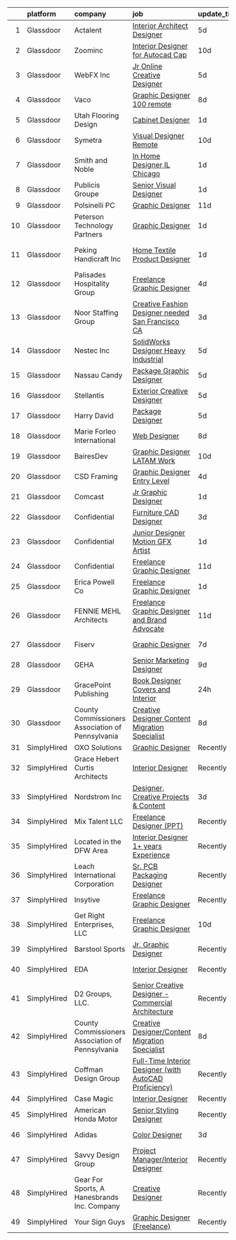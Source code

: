 

|    | platform    | company                                          | job                                                                                                                                                                                                                                                                                                                                                                                                                                                                                                                                                                                                                                                                                                                                                                                                                                                                                                                                                                                                                                                                                                                                                                                                                                                                                                                                                                                                                                                                                                                                                      | update_time   | location                |
|---:|:------------|:-------------------------------------------------|:---------------------------------------------------------------------------------------------------------------------------------------------------------------------------------------------------------------------------------------------------------------------------------------------------------------------------------------------------------------------------------------------------------------------------------------------------------------------------------------------------------------------------------------------------------------------------------------------------------------------------------------------------------------------------------------------------------------------------------------------------------------------------------------------------------------------------------------------------------------------------------------------------------------------------------------------------------------------------------------------------------------------------------------------------------------------------------------------------------------------------------------------------------------------------------------------------------------------------------------------------------------------------------------------------------------------------------------------------------------------------------------------------------------------------------------------------------------------------------------------------------------------------------------------------------|:--------------|:------------------------|
|  1 | Glassdoor   | Actalent                                         | [Interior Architect Designer](https://www.glassdoor.com/partner/jobListing.htm?pos=129&ao=1110586&s=58&guid=0000018156ab3e63b2c6b9c3ad0eeeb1&src=GD_JOB_AD&t=SR&vt=w&ea=1&cs=1_0b2dce64&cb=1655016472563&jobListingId=1007922302655&cpc=6EF74AC2F94C1840&jrtk=3-0-1g5bamfk5r09q801-1g5bamfklr0l7800-9fd0f576879443e1--6NYlbfkN0ChYVx_I3yfZ_JDY3EFoivtqvi_stwnZ_kRt8Dowt_l_Q2_lq6OPK_66ev_XDoMU8-W1kqlk4CU_yZ85khe9087lINBFgWcZ24IPMLPqdh-zH4EoGosfFuo99_2mnJ9CumvgkC_d5FCmJ3KcFWJKNHcSiuSA2DuOqKQQgyIqAwgjv0dr2o0LELzEWnbzUlOSBeZsbTPKNLA-OzUwCiG39Qup1-eN_6M5h5bPHVJbyVmsId_hQ7VFMNeszNSWbuQIA2CRp7_6XRN2oPqFRxB6TUxlP_ZlqUPQjmucWL__MUMwpgt0I0mF7kjY-3ys7P9koQudcnPy0HX9WgE3rFTHCLr3cHZ5NF-qn1ygcxzrjDav6jLJUDAZZrZ5DS9h18nBD-XxKNodmzXj0kZUBilWgSvleiHkAP9sWTqrIQHzQ-YNtRDPjq0xVZ6lNwxX5NzU8wV8Ypu6flWHFumufttj3fCzC24lBKTqqyhtzrcE6Xb9cXPrP5-daltHUdUtpH075-THi7d9TsEupfdeJ3KKgi6O8vxZc9wsJvPKXPp41kbyNs0DaUGoGqUU5FuLQggI_PkH31ikiAKF_kBCqGcwpEkmd5UO5iCbJcNLFFTgc30LB1f5SE-Ex53yaz7xRCZbYDWRp7LFlv663WKYpd0u480x8Mvu5Jebtec_kcVSe8HIcbpqIHOwu-LG4-gd4Her6GyLmoxCqJnXQfc65Z8r1ohpkZT-2DC2448SAZRb37Fp9v0XYqmyoz8915lCgZDOvQFsgag0SNAOQlYkGrolcdmDHiOOxwVpD-h9oluzvbAtwNdPa-XeQEyAWPe5tOiiWl0B694j_ELR2_t6vgsFd6YpbSAlqb3PIzHV7xv0LWmKHaFUzeHeAkEBkCM7JxSqewBY833_mthhr7ItD67jAstw9lfEl3o8ixq6OrWt9Kik4TT4PDxLFLt)                                                                                                                                                                                                                                   | 5d            | Chicago, IL             |
|  2 | Glassdoor   | Zoominc                                          | [Interior Designer for Autocad Cap](https://www.glassdoor.com/partner/jobListing.htm?pos=106&ao=1110586&s=58&guid=0000018156ab3e63b2c6b9c3ad0eeeb1&src=GD_JOB_AD&t=SR&vt=w&ea=1&cs=1_1d33fafb&cb=1655016472560&jobListingId=1007909594581&cpc=2187E14FC6F1B769&jrtk=3-0-1g5bamfk5r09q801-1g5bamfklr0l7800-dd2fd3dfe0ce79e6--6NYlbfkN0CoXs7oYNJ7ry5Ay64CRKdNQTR12zoGKIBwNa6q4KE5yBVXKu4kAQEYYz1CDh3bGjga-IJqLtKJ9eyXc_WrkTunF26Vi1n1v3zTL0pwM27hZvzKprnA8kCffWDhDOfxgWY1SxzGWCBWoHURK7V1ywPsOUldwJoVOFEBFL0WurYiP3PTT91mzuOfqcDGvlEa9G0lflvbmsRVcYEHJUfsi6i_tPQS4d74gelMOsHfJYidGL8F3CFyoP9uZsYG0snfKcSJd6WnBnqVucdQtFvnr1lZE7FMj4FiauETz9jSL63_ONp_phcV8jCgQnFuBHGi6gHBkjPnjQi_9X04tCtHZOAtNzljLhLBYmj5BvlLRNY0PVwUUvjGi9rtdHiD4XCOJmOlFP4YrbJ197Z1GkxO5YVSvIuOD24UkrXCPsVuLhNrPaParUNTZ3xLIWga_gNBXSFn4sMkPMxyXUX6mAGxGvrZ-WiLTpPGPq3gQMTmYBBA45TYojfO37wLqh7An7I7Er2REWrT60gcOA%3D%3D)                                                                                                                                                                                                                                                                                                                                                                                                                                                                                                                                                                                                                                                                 | 10d           | Remote                  |
|  3 | Glassdoor   | WebFX  Inc                                       | [Jr  Online Creative Designer](https://www.glassdoor.com/partner/jobListing.htm?pos=102&ao=1110586&s=58&guid=0000018156ab3e63b2c6b9c3ad0eeeb1&src=GD_JOB_AD&t=SR&vt=w&cs=1_cf2788bb&cb=1655016472559&jobListingId=1007920957224&cpc=D910AC0D9B8C6152&jrtk=3-0-1g5bamfk5r09q801-1g5bamfklr0l7800-a5e3d758c20915e7--6NYlbfkN0AA3uNcJ0aeXBAdVd1dUlJvZjHaUXbbC2QUFGJChoFW7xEU327m6es56oflZv-QfBiXaJjOm2dM-p2ULuXGhhiddON2dPCKM8MZpqUxQMhQF42Ox2TJ-0G6ZeH3VMrntCm-DglIegi0fE0cVrwpgnw8SZdQzorpRYu00TAxEqzDvmhaNkrpWfvCy1IEX20iC-zxOaAvKZRx7Q-8ZAVh3syaRVjJM8nMgJsjxyAeP18yOz1-uIvP4s5DVcmXVfZuOvh-mMTSUIqPqaocgMcpwwAMTnvjKgrT_PCJ1OvByPC5AnI805h27IuhK5SLlAslwQDEREUjcS3-7r8zUUp3f80qopULB46UIYh0nX4Unn59O3xEt5TmtK9coDP5tgZXXXsbjNu2ap08KzDmk7yE25v8JQD4rqK4hgOD2YB6sQ_2ilLnC4iViHHrfmIjPExFJej3cxbqQtfzh3_mcHS6MivuMIHC0hqO2qYKmeozPO04k4I8mA8yLaXE5_J76sUP7dED_OvJGXbvKveHFoqiOrmqbSqlFaS6XQTyVAuDDv-QNeepRTi6atSRBkH6dKah9lY8tP5plamaFw%3D%3D)                                                                                                                                                                                                                                                                                                                                                                                                                                                                                                                                                                                                           | 5d            | Harrisburg, PA          |
|  4 | Glassdoor   | Vaco                                             | [Graphic Designer   100  remote](https://www.glassdoor.com/partner/jobListing.htm?pos=125&ao=1110586&s=58&guid=0000018156ab3e63b2c6b9c3ad0eeeb1&src=GD_JOB_AD&t=SR&vt=w&ea=1&cs=1_a97943f1&cb=1655016472563&jobListingId=1007916376483&cpc=8795CF9063CD573D&jrtk=3-0-1g5bamfk5r09q801-1g5bamfklr0l7800-08f28e733b05aaab--6NYlbfkN0D_sybMACCpf9B-677oK5j6rPldVB6BlrVvFjO_o-GJZbzuF-qh4PxErFUqfUsv_6vhl0jY5Q-yQPH-iHKHcp_XDbJBS22ZwItoKejFa_j4izDEiupumHMXEFJCGUZZEOt2d_BvevA5K6Uc0H9mlJj2RyN6QL_iHcfzLqKw589fVrR8pTihbEaeP70vSMdkvnXltC_TFEx2Bnoua28RMoiiUcY4HRik55RZBkyZp4JNgSvyruWKNQmwMyzBGKtShmOoOD2ILNL1pM_PnNwzxEV-Ijqef2oaLkEpLR3Nq_GKg6oN30GZUj_tnw1aYdMNioj33okfy31t1DcjTzWwHHSX3BlHJVNjpRjuLcRT1cEBrDaL7w9C3QW_fqZSgHoUGS4c9fE5hmaaQDRiaVi3qBvNVE_3YWVMyQrkNvkGLkfmXmK12rgMz9ZGdeWftVYwpSG78lI-upivHj-Bk2O5wl7OUj5GBEcPD6URgnWIsmzRu5st3mpVVjCqmDFbIbQgwnAXT9t0dOa1nApfBrsEPDoDrrUwD-zbZap67tFgsfwNhA%3D%3D)                                                                                                                                                                                                                                                                                                                                                                                                                                                                                                                                                                                                                                    | 8d            | Atlanta, GA             |
|  5 | Glassdoor   | Utah Flooring   Design                           | [Cabinet Designer](https://www.glassdoor.com/partner/jobListing.htm?pos=111&ao=1110586&s=58&guid=0000018156ab3e63b2c6b9c3ad0eeeb1&src=GD_JOB_AD&t=SR&vt=w&ea=1&cs=1_1327102a&cb=1655016472561&jobListingId=1007932213767&cpc=608BEFD8E68346F1&jrtk=3-0-1g5bamfk5r09q801-1g5bamfklr0l7800-6a4ffba28466cf44--6NYlbfkN0B_lYXbcWVyRfqt-Hbra7A1LCYrGJB3Lu8U1kvcsnzP3fG3R5g2d2sNRf6vIElHxPsKyiBFSjvWo1iZNy3dh2VnINErMb1tILs8cPzElaYXMMmUnTtmLr5BvNd7JGG6yF-3jf_KUbY7Q2swzeAACOg8UKBrY0e4P0V-7NlzSqufw9OOgvQcwQia29_-gu1iKPs1fKoA4y6XhjbsdVWXJohPBqtfOCpTmcDieKjHIKpwJCBPaxoWW7QNi1LT14L6Ofwe9qofWeTcIzyCP9T23TwEVVFw0vORoSMDm9nz_9TwH9KmrbRxw98d-Ibmkqd1qQ8CD5FzUy9a8ZL0zaYQDWPzt0VidwxMRds0t7iEFCKgaj7nwuw3BBvlIjLlz-1WZ59Fpb3bQ_Cebe46UyhdgpmNGsceZJPioqbGXhxr2VetZZsZ2KQWwy9R05jNJDr0dN9msZg5EpQejr-habdYfNZSrSX0kHaoAEpbDhOgmMP5ZQ1wJLG99Q45d3UD-LiedVvxaE6zhE8IZg%3D%3D)                                                                                                                                                                                                                                                                                                                                                                                                                                                                                                                                                                                                                                                                                  | 1d            | Midvale, UT             |
|  6 | Glassdoor   | Symetra                                          | [Visual Designer   Remote](https://www.glassdoor.com/partner/jobListing.htm?pos=121&ao=1110586&s=58&guid=0000018156ab3e63b2c6b9c3ad0eeeb1&src=GD_JOB_AD&t=SR&vt=w&cs=1_cf1d62aa&cb=1655016472562&jobListingId=1007910117840&cpc=8795CF9063CD573D&jrtk=3-0-1g5bamfk5r09q801-1g5bamfklr0l7800-81365151b091542e--6NYlbfkN0DxLmO7NH_YTtLbOIMvJFqJGEF88__vqD2fZF7JxivJ0azNiCTgnfJhqK52DTe9kl3HxAUXSrL2mTd0Ptx5yHlrOP7pNyy_I0DH1ewqAlG-HwrZHUudZdbZdhMuQaE91j7v3Tw7VN79EeVQTmxCsMd4tn55Y-PDa_cgZasr_TwpzNyCTGWBNdsoeHR599oYzN-p2QtJ6q3i_kKPgeYPpRma-kI_lvDjp3ahhoYdiBgqbZRb9dohv3ZTuenyoU87SDwYDIP5IF7WUXHDzdikekw25g77QQeT2ylG40l7PXFq3V2vmrkVKHsQzpvEDzZzY1uf0kkLaKWtpkSK248tlQDAVA6UfBAGKrRoLZzPRoi2SwoYT5czmY0xXArl7RkHvt8pn_niEyFc35CLUi3Em-qxseBYSAe2VmiYdRzlrt6LHht1ZV1Zxw5UOwNxn1V1Y6wgiDzvHill9SCfXoIzsKp_w0oSXPYJ4K-jcOqqQ1LyU2vtO2P2hx7eUcxC397ALvkjERGnEruZ5OHfHai1QCpBdlRxkXpScW5bPxOLe5O4eY5fuX_HqBkKrgbYOQV4iO48RWHVAkH67Q%3D%3D)                                                                                                                                                                                                                                                                                                                                                                                                                                                                                                                                                                                                               | 10d           | Bellevue, WA            |
|  7 | Glassdoor   | Smith and Noble                                  | [In Home Designer   IL  Chicago](https://www.glassdoor.com/partner/jobListing.htm?pos=110&ao=1110586&s=58&guid=0000018156ab3e63b2c6b9c3ad0eeeb1&src=GD_JOB_AD&t=SR&vt=w&cs=1_eed15022&cb=1655016472560&jobListingId=1007932782145&cpc=6E56E77887FF9985&jrtk=3-0-1g5bamfk5r09q801-1g5bamfklr0l7800-d3ee63123b31525b--6NYlbfkN0DiteVzwxKt5XpbO_HNFaH6bkoVIZagt5NsnjO-JWf9hk1ZW0LtFLMjJiuDdyyw4s9mLnul8vusLfOE6mQJrPoIORgGevHEnkPUIH9jJrH2s27m_EGbvCoeRdCxfxJkLHUyASjuTxvlGHwtbl3iRz95T_-yYbMPe9ouh_jZ6_QdQ5JVvIeqbX6lPH-9H1CXHAnEjqOzK3DdF-7vat9YZofH4oLTnBVIhkvnnQUdR4X0lINlt3KiZfgcawWu_YmCWJ76-0xeYba38Rfc87YEhAf5UuOJSKKsvhilnl6-z3j7unVuIgRUjHU7xif1200fJ_wIg4JtFXyWw-zlRcGTVQBnJUVTIxdKKrvSEfKil2YmX-ETkHqIgpqgIgNrK7UDCrgrSBEqJ1OjSEfhUiJTMNCk27ypa7XcqWQ2kuInCZEcALo4G0xM7W_wrJ9Ta81x-fG-w2XUL61zX1TOvLDAA6GMgdn02uYuRnCxBNRYDTbqT1zMOwYb8U_L1eChYqAtvNh3vcVWsn_-imXXVGIFwGRw9jFstTgkvIVFAVCk-V55KtZqOUPI5LedOJMf7yvFypkXfqYvSpXUrThEybcgFdgsOWWl67FkiG1s-MhLFlirr2i_pmJoVS753HAoLSZHPcuTu-v5XZrz0JR61zpBXfksoIMmGYvV1LUHJpHjIl8DGROmXxDuSRgjzme9PcYR9Z0Tdb7DB8dmNX0_6dRuWUhBZknFx1xvhYi8cwzVewddnqHqTlabYiGNwN1loNwb3Wb7s6BOoQ_qF4ITsMCJ13W_VLEHsg_3U_cIWqL09Znoqg4qbBVYgpkFmNyK9qOdcs42BlPnHxkbIFH7OXkHNYVcuu4-aJc1np0j3YrK_WICdTHsiA85uXDvyzS86oC_mRv50Jdpjc6IMRCNy5bMyHhvxICSUEpFyA-kk04an2Q5ASkTItJQ7fDD)                                                                                                                                                                                                                                     | 1d            | Chicago, IL             |
|  8 | Glassdoor   | Publicis Groupe                                  | [Senior Visual Designer](https://www.glassdoor.com/partner/jobListing.htm?pos=109&ao=1110586&s=58&guid=0000018156ab3e63b2c6b9c3ad0eeeb1&src=GD_JOB_AD&t=SR&vt=w&cs=1_739d0b86&cb=1655016472560&jobListingId=1007931990992&cpc=E7268B2FBC00329E&jrtk=3-0-1g5bamfk5r09q801-1g5bamfklr0l7800-b7f6f2ac1819b2b7--6NYlbfkN0D_XFSRfOpY7hhzl86VUrgfgdzYRVdqdkK81Ka1OFk9uvbkATakQEdFwrYHTgh9OVz712v7yAXo1E9Gv54gsWb3OC2SjKFyJktbqsax1wiNa9wKmBLSOLSwmQMrUhjMEC1gdgVFyzWFEatNULupHbnZQBvWpXP2dDvYaIJD9FJserxFIF6RsXJNNaslHTsIYloBI4Imf15_0PHX6k8slEmlz_4KZ2t3Go1i1N439yIODoXnsZRkTIezIJXRmB7O_WWjwLShhWnW4uBuRrBpjZGsqbigor7V5fnvKuLJFtHpive4yRO8Cp0cmPchYD_TT_R8WZmOU-vHUeRoE3sBmHz8IgUtnwUiwofLojz47U_FqL9cbink-QFRt6QYXDvZ2rhVCbLA9yx1UO3uACzieAgYB2rSncogaVTnUJHo3zBqkrhQEdjdt7zZK0Gr7-t6WKkVhU4Zcs_pkzC8twuvLGcNd2R3ntVUkv1cQnLU_agHPNdRketjxYFPouKRxkMqYDJizquHgKxZ5Y4TZNsucwPEaqJKGmKxrXBS8BYcOmLVeNMU1xuGCEJKF-i0dsO3p6FEw_C_cJugc1b8201olTsJ)                                                                                                                                                                                                                                                                                                                                                                                                                                                                                                                                                                                                             | 1d            | Atlanta, GA             |
|  9 | Glassdoor   | Polsinelli PC                                    | [Graphic Designer](https://www.glassdoor.com/partner/jobListing.htm?pos=114&ao=1110586&s=58&guid=0000018156ab3e63b2c6b9c3ad0eeeb1&src=GD_JOB_AD&t=SR&vt=w&ea=1&cs=1_63acde41&cb=1655016472562&jobListingId=1007906321953&cpc=4B86475FAF393599&jrtk=3-0-1g5bamfk5r09q801-1g5bamfklr0l7800-d2ce0de0daad8f4e--6NYlbfkN0DabzwOHJTuDmxoknmx9nk_l51Oq8I8VI_I8dHOoLJR4X7_DNkkHhgpPBW3Ar_GKOjnhP_rVj-J3Syr9RBVK5xRualCsUJfvfYkyLZHtvANTIgjPekSteFOrehFg4RaWtGigJQMRQSpfz65ETjYbe3HVgFMHCeund1NL0pGoLMsVhI3Nz4xmFBHnx-dTc-Zn_uYI4Ce6lFF1Li9XUgyFDD4xaSojw96pQuwLKr4EHAXwKVxoYeGvwDkzJyD_U-eJsCfT-c8S9hiOLXP2G4JCMdfh0VwfwDiQ04gPDZEGp56fpLd0sp54hJBtXPv7KR7otVOhoR7Jtd3MCr9C1oHuVbKvpz2s1nTstlAqWaKSlDcNXcheK30BnFOyf0LZod6zHwGHbvp02_aAi7E9-bt_3idFiUsB7BzR8FYGvY0fhtwYQYXiFWZxTIZOSD7YCU3tR9xQagsgpuRdLN6rom2KOblwacltUYsbtfPijMvUo_6tGK5sVm7s__rnyXzQJ_Qgl0%3D)                                                                                                                                                                                                                                                                                                                                                                                                                                                                                                                                                                                                                                                                                                | 11d           | Atlanta, GA             |
| 10 | Glassdoor   | Peterson Technology Partners                     | [Graphic Designer](https://www.glassdoor.com/partner/jobListing.htm?pos=128&ao=1110586&s=58&guid=0000018156ab3e63b2c6b9c3ad0eeeb1&src=GD_JOB_AD&t=SR&vt=w&ea=1&cs=1_d7250675&cb=1655016472563&jobListingId=1007932176890&cpc=BCC169F53084E245&jrtk=3-0-1g5bamfk5r09q801-1g5bamfklr0l7800-3b35aa67c63d971d--6NYlbfkN0AgtsfPTMZ7iDcp1X4T-0K4CYWuscf9rvuaH0n-fMkMyKnr7WxHRcz12wTe7OJE2CMBaxT1YaUsOkFhYzktMkoDyBwsZvuzauCstjE2HLkfD0ijFMVHRSleN8Mfv4Rrll-zAOuSjLZBiHDkjGJou4pvu0EYciS4yywCKEiCEfx_dRjUaUN5c6tg_xpzB6A22-6U08CQxbseF77Zg3R2jmnjIX1W-ct5YGtZfEj9zGeh_XrSruLhVGGsShsXpVhdSbJ192T8d692ziLstt-mmpMHPckW2wH3Nm5KmnzCDq7ymDF_LFJGVV7Mk--9F-ocDR-LvbPWMWI4ws-LDSoDjLUALzAoTdGtHjCRojmqyG9d0-SN1LMlcbGugvCdnBEEYOypBFN_jz3IP6tNodiN-wJND_3nBR3acKJrqFpJL26xHOeKQTjUUgPXTg2mBUgC0o8ECMjhOhaMPKOanf8FzO_7Tle-BFkyYFG-XrPF-BvtGvrv-bLGzd5RV11WdkAuY9fIH2OVEWOOvrBR-z2aS2fA)                                                                                                                                                                                                                                                                                                                                                                                                                                                                                                                                                                                                                                                                              | 1d            | Remote                  |
| 11 | Glassdoor   | Peking Handicraft  Inc                           | [Home Textile Product Designer](https://www.glassdoor.com/partner/jobListing.htm?pos=119&ao=1110586&s=58&guid=0000018156ab3e63b2c6b9c3ad0eeeb1&src=GD_JOB_AD&t=SR&vt=w&ea=1&cs=1_80b517df&cb=1655016472562&jobListingId=1007932231753&cpc=E773D000C9BC26FA&jrtk=3-0-1g5bamfk5r09q801-1g5bamfklr0l7800-164542a6191b2b6c--6NYlbfkN0AU9TUFfx1cWrWT37grlbBMIkzeHpL5ly2dIVydrySBsn_UGo1o3dcAgErqN_M8JBnrpHKrmXZWFHLM8u0EA4lS_ID5lbVb3mXEcYpTpsTFSuMsK2oAUqdh9CK_LbZo_Z5lUcmfBu4T3uRvTrLa9ryRCGYVsuwIXjxqFus6HJ8f3rsItU_rsKPb0dvpXNGZJ93NqEyP7c1t13Mg48gP5eTGG7dHQzON_aNeFrkfjKA-YONF20wtUBpKNjnOlbL5NKesHUIgHCX4b7Ij2Y2eJpGUGR8jIVfFdQgQeJuaM1E0oIZX31td-WFWDgR8hcckSYxakEjjw-nVXYAhoAHA9EW4wMyi4tr7Hqqe14eArEkINE99gHm5xW4YPpV9MlhW5RhrC8LfXJHeoFlmogeqmE2rIEreF_wQTEMohjVZparbg7AVxWFbEgTaYDVQxiJG-YRpfXDsLcGOu1oYwwsWmXD8eks_EjpnKdS-ggkZb31YC-NbHfXKG8fK-AutquliguU%3D)                                                                                                                                                                                                                                                                                                                                                                                                                                                                                                                                                                                                                                                                                   | 1d            | South San Francisco, CA |
| 12 | Glassdoor   | Palisades Hospitality Group                      | [Freelance Graphic Designer](https://www.glassdoor.com/partner/jobListing.htm?pos=108&ao=1110586&s=58&guid=0000018156ab3e63b2c6b9c3ad0eeeb1&src=GD_JOB_AD&t=SR&vt=w&ea=1&cs=1_4266e60c&cb=1655016472560&jobListingId=1007924335698&cpc=8795CF9063CD573D&jrtk=3-0-1g5bamfk5r09q801-1g5bamfklr0l7800-b405e2b8cd644ee1--6NYlbfkN0D-dciPH9-XlgGA_QM7HOrLqMY4F-XGjrsbE9eoo8PYvzP2YlhXXoN_7sRlTygH8jXsHW9AhhAerFGXSZzjzXUL-2FMcYLGfFffhRGLPR6A8Cxyaq-mxTzdhVDhKA4ZrfrYplTarPFPEoWbiFJaS0BgSMr4lpI52QJ-872kShdPl5U3VQOKBkvAVJDfmwkKnyNM1H8fw8n6DRO2yAtM8idUnJHD3R6qRFoI-59Us5Qeu4bMKxOiajQBYe3xzTcokWm2sBS7TQiOqRlw4q4NyRE0WMtiRSwI-b4vdS5mO3ZRO_WA6cT30raUhON581FHFUV0kHwzypA5Xa-HDOUXcXIPjQRCSTiE36WJ1z1C0xlq6hB0ju1SYYd0Y28ITk1xZy4nkotwxlHrgfhplIaRz1VTKk1Pc0mCsZ45TCmjWmKQ5TXl7mrHnITTFWUCl7GnqFgHC0Y5kszibDHG2SJyFG7jgZ1d1fSLep1AxPRDxy_igXuv7KTgUG20SPssHtRzNao%3D)                                                                                                                                                                                                                                                                                                                                                                                                                                                                                                                                                                                                                                                                                      | 4d            | Remote                  |
| 13 | Glassdoor   | Noor Staffing Group                              | [Creative Fashion Designer needed       San Francisco  CA](https://www.glassdoor.com/partner/jobListing.htm?pos=122&ao=1110586&s=58&guid=0000018156ab3e63b2c6b9c3ad0eeeb1&src=GD_JOB_AD&t=SR&vt=w&ea=1&cs=1_35b6aef3&cb=1655016472563&jobListingId=1007926395307&cpc=FA84DF7EA1EC2398&jrtk=3-0-1g5bamfk5r09q801-1g5bamfklr0l7800-10411840343b0124--6NYlbfkN0CM_eTyMiR75OVm4uzDVhyUn96FPp4qQSKSFh4dZmzy0I4jh68eneUdOFYJ_Y7beT2IT-ZBkMejEJIjRVHGQ6DDRWx4pRzKAEQxLnBpC6b8e-B_M2NfQDEkj9A-R3Uw5HVUuPdXr-aQMf3plfCQIYDLqT7DeEp_Am313U8mA9OxAMOrac2nC_on8oMjIam76zE4pje4Kt8t9lLvFDgchaS0vfSEB4dWxPbVY1WUExQoxkHVxnBhXiwsK5VGRsLb71VxMW0oB6_3HXhXBxakWTRQos21Sm6x4CwlibGHyEgr7dOqjN5UhusL5fVv5BzHeRkie_t4D5prcxrnUifVz_nCqw2chkZrCpzOrosY4u2pwItUgqDcnkqBvQ728T_z4r-9iE_UcjonQ4cGS76QEFc23LDJZD9QQfIEDNjRNUe0akq15lphSFG-nOA8J2rchZCOuq-RTdMHhhGYILCchd3suM18L2qhS3P_LCshe1EpPkubaK5UqiX-nAzVCYBoKK5ZfK_OVW8weXOWxrYcZaQq3LvwzKTgX68%3D)                                                                                                                                                                                                                                                                                                                                                                                                                                                                                                                                                                                                                        | 3d            | San Francisco, CA       |
| 14 | Glassdoor   | Nestec Inc                                       | [SolidWorks Designer   Heavy Industrial](https://www.glassdoor.com/partner/jobListing.htm?pos=101&ao=1110586&s=58&guid=0000018156ab3e63b2c6b9c3ad0eeeb1&src=GD_JOB_AD&t=SR&vt=w&ea=1&cs=1_58343f1c&cb=1655016472560&jobListingId=1007921970542&cpc=4192B1743C533FA8&jrtk=3-0-1g5bamfk5r09q801-1g5bamfklr0l7800-804b0c5fbf2a0c3e--6NYlbfkN0CdcVd3SDA1nO7RkKTAACmPV4xEt72Vls8LI2dqcgyOeEeVurxOhNiKvFIPECYbE8OJLSGAZfjuFo8_fRqN114f9ht3jHHBHCgz80bXyqiuPd_6O0GawmrejvTjDonGTbN_7XSVoSw0yoe1Ygcr5gNwZZwqTs4V-hOzugRthn3xeilj_mucTfJ8SJwmAT-5hwWUu5Aszjfbxyi90erGlm5jV9jRrqn99zBtP86bG3ZjQnUNk_ZRLmNvRHivOQgG0i_iSA0CoMtcvcuU5SzY_DQ2Q1ec5mueUeehldMJwbe7LiDekng2-vYrAWvZAQt7jLzPfRP6gFMWAp4-_YPkkGIA302xDjT9wOHCvVBhNZE0stzBsaTNB2FXR4CRF-9QTJkyr2nBW7Z7edDkf1rBwQOnA4P6e2UWTnu1ECmHw3WN2jvpUAYO4xozhgbw0tcV_9Jfa1ijNI7yQwlG3DSerGv6Br36zkljPjn4R_Dl0AsphSuIgio8zIsbfblQBzRBf99wr2-Z8H1ryT3swLpnWwXs14IjUknNj5I%3D)                                                                                                                                                                                                                                                                                                                                                                                                                                                                                                                                                                                                                                          | 5d            | Pen Argyl, PA           |
| 15 | Glassdoor   | Nassau Candy                                     | [Package   Graphic Designer](https://www.glassdoor.com/partner/jobListing.htm?pos=118&ao=1110586&s=58&guid=0000018156ab3e63b2c6b9c3ad0eeeb1&src=GD_JOB_AD&t=SR&vt=w&ea=1&cs=1_fc64ccfb&cb=1655016472562&jobListingId=1007920863799&cpc=07D58528F3898F33&jrtk=3-0-1g5bamfk5r09q801-1g5bamfklr0l7800-6f79245cc840d023--6NYlbfkN0DdXCyICXvsKlMKBVu2wrjP4QzM4LY4A1iLdQTs-B3snIwHexhsnoQSQv4x8WC4n-wwhQuR__CHBWsmWU4C7bN7zm_vOiNzFwhbRf_vfopHclB6qCH6XkPywB2yo-WBOKAKv5baLr3vADMQ6Pk5Kc0dyT4oDl6USjbnm0YPMfuxiEwEhbUUNJjk9oG6o_za4PigDjc8b67DcQwP14jtnHnUNE5KNLgUZ47lEpZ662jRxXnAgn-9jjsnJ4d3NbL34to1Yh3YxrcyXlZeZUgr5fLSI7rdfx5XAS2R6KkHSh8E3tg1tBEmZCssMAV0556B8geUZxv02YS9n3N-z1PgJtomFI1_-8ZPFTJ8VCaP4EbxI1mVQGicSRxKs8bwYgfk_Knk7Nps1uWKcSwjJygTk0hTvm7xTEyFQw3H3PdF-07DiO0aW_Zt7PR-fgwCT-2ABdZDhMgtHch_snjMiGVBUO62GBYyIvlnNougzgkGa1lLoRRHSVcxcWPErnRE_NQPlqM%3D)                                                                                                                                                                                                                                                                                                                                                                                                                                                                                                                                                                                                                                                                                      | 5d            | Hicksville, NY          |
| 16 | Glassdoor   | Stellantis                                       | [Exterior Creative Designer](https://www.glassdoor.com/partner/jobListing.htm?pos=112&ao=1110586&s=58&guid=0000018156ab3e63b2c6b9c3ad0eeeb1&src=GD_JOB_AD&t=SR&vt=w&cs=1_37a18b2d&cb=1655016472561&jobListingId=1007921414076&cpc=6BF42D0955AE9A34&jrtk=3-0-1g5bamfk5r09q801-1g5bamfklr0l7800-c1526d8ff371c54a--6NYlbfkN0ACPwgM8vN-agjfeQIp8j7bA6rWcStjIJMvSUoZk9GVGT3PenFgbY-1Q9aN4mA31HXBm569CgnfV8K9id2gMz7idXGYyjoYQTC92g24B4MbsLn-Pmchlwc54jRjDXutkncsDvgUTOzkZHaIvoRDLxvYaY3P-iL7ZpbVMCRnYjPsH6G5TJBlbSsApx84WR2KbJ75FTxziIC8PxsOhCMiuQySXDjqtkGhibWGq8FJQPNaUTMO3utEDIBXmZdIMmU8Q-dgfuzf7AJswLODRySec1XssWf7iRlN192ORylo7XqZDLJ4vTb9AofhgsuAoKT_hOb2hUfCcDmroNF8SrCRUykip8P51EhEjhgLWZ8o2Qb23cUGBd_YTHqGnobnVgw-XNyzG6vONdVsO15nsaNq5UwQPI9ODC_5m73aqX0zfe7cDn2SH6GvLLE-EGR17YZ9t5HRtSW0APIrydH7k6x-JVm2OGNvyHYOO8ca0rrnn7jlYNs-URZwOoti3Za7nIQEMTGf2DR_1PZxcJI0uYl9aV_wP4k7AblNVZ2qjfQdsYPuTg%3D%3D)                                                                                                                                                                                                                                                                                                                                                                                                                                                                                                                                                                                                                                             | 5d            | Auburn Hills, MI        |
| 17 | Glassdoor   | Harry   David                                    | [Package Designer](https://www.glassdoor.com/partner/jobListing.htm?pos=104&ao=1110586&s=58&guid=0000018156ab3e63b2c6b9c3ad0eeeb1&src=GD_JOB_AD&t=SR&vt=w&cs=1_9b53dc53&cb=1655016472559&jobListingId=1007922093164&cpc=0B561D89933DD0A0&jrtk=3-0-1g5bamfk5r09q801-1g5bamfklr0l7800-c73860af2e371f8b--6NYlbfkN0C2Kxy2UJ_Pvnd4od3WrkCWO_kqcj97eYDc0kbVAzRhDi2ywKUcguo9BRHByusGnjg3kmLUXU_i7lefnfjaUm1QM4NfD7ZpoySdt9IPt61IoPdiAbES3LvG6ddx4Vv7n8CNZC7_gFVBusF8hGP4W2yK5Ra6JK5SlpPuMlKNM4lTDfG56jjMC7z3uSesNmA9uwSAeQ9tTPOmQ6gQjRMSxBXoG62yfbenmGr10lXPQ_88SIsG9KuLP2jL1oS0FqrqInK-9tEptP5aYi3QKxrhHaz8JPBVyGJnxBTuZFOoQKJP134SQh_eNs-yfJXXGsOEBIkU1Y51tCGkmB5tp5ANIzkHDxPkQFpSewVnKvJELyubsysZBFAXn-6XHVfqc1KVNbn7Z-j7KTGkjDq-XLNsc_29x9_W6DBSZVS9bfcv1JLz2jzeXGeDbdxOAzcfMisD2KwEJ_xCepG-CS48GI_VLQqVpPsoxzsq1m9rgs91kD-2yQJnPPCUSltDzNWLnPXGP32ACvvjlCJ-lGqb33DT8A9Vwrz6oocW-axcKlNjySURcLfwC8R2p5DM7Y1_B6eX0lI%3D)                                                                                                                                                                                                                                                                                                                                                                                                                                                                                                                                                                                                                                     | 5d            | Medford, OR             |
| 18 | Glassdoor   | Marie Forleo International                       | [Web Designer](https://www.glassdoor.com/partner/jobListing.htm?pos=123&ao=1110586&s=58&guid=0000018156ab3e63b2c6b9c3ad0eeeb1&src=GD_JOB_AD&t=SR&vt=w&ea=1&cs=1_8dd0823c&cb=1655016472563&jobListingId=1007916283261&cpc=155EB9D5185558AF&jrtk=3-0-1g5bamfk5r09q801-1g5bamfklr0l7800-a431f5d2a1b7c4ee--6NYlbfkN0AqZDkx-m1zqulF81xMSZcJTWFEThc8jDvNB3qzXnif1ITyr8PUL2rKgSPydsmG3JHC7xTA-C2Hg35JU9U2-Tf2ZItmI1rjEE0l3dXMQOAAdOvdES74SB6ji38gii_DUZ_fZ-inw0KZDjw5n9Nn-mG6P7FSJ2ikH0SadDT-0lHciMu_PsRCBgTsGXdlsK1MlwGrpye1f5dnDTEP_1C9NqN0SqTKyZUZhCCRt8tbcFdJmPuMGkRbl5EgGR6ZqsphMGblloAgMIzUvTlMsG0rYEX9vxQD5zCzmSD8BTf6-ZmYKqWJM0EWcVhvHkgmVQeh4T1xF5eWvN6nu1-xwYMct1X2ogD5JIRNLcauOIcga_-HuKsaNuUeL8YYvxu3fluJeLqSC24HLy1CBpeKElEolJp581d_8csXXsigyPXZ7QhkxQbgihP-i5Uhxni3KaYT9KKrCD7uIaxSKoxcHnGkiMG4R67GZHbDeQEBuTzKTobLqZgG_9LkwdoF)                                                                                                                                                                                                                                                                                                                                                                                                                                                                                                                                                                                                                                                                                                                  | 8d            | Remote                  |
| 19 | Glassdoor   | BairesDev                                        | [Graphic Designer  LATAM  Work](https://www.glassdoor.com/partner/jobListing.htm?pos=126&ao=1110586&s=58&guid=0000018156ab3e63b2c6b9c3ad0eeeb1&src=GD_JOB_AD&t=SR&vt=w&cs=1_02f167be&cb=1655016472563&jobListingId=1007909606870&cpc=334ABAF5D42DC775&jrtk=3-0-1g5bamfk5r09q801-1g5bamfklr0l7800-6e824d0ec6b315c5--6NYlbfkN0BfEGkshao4EhrCCf7LYqKO8VNtf9vkQrewuI3DmTR_-FNjQOZq6FDCm1wcPTrdsPdLSKzVEygOApq72fsDkHD1JO8qXoNlZRCjiiEmgaHs8VQHP8mjQ_IyqmJcAZTGiB5MTfkrLXwDdQklgouhZigDHk4Ewi9YYAF00Cnzsk3jTPa3i4FPVrE2Lzys_mJuVb2D4EdNXgQP1LTDTSEtGw5Qhcbzra0aJhDHZFJhDvuzjxU6wzdyIZZ2BSW-IvRWYMzrjxmZ3jq_VtmntAiYcitPciAU_8rJxrOerHY7eYCxgK7BoahD2Mrxl3R1ja9KdG52WyDnYV-tPCP7HDMp9VXTfAh5FRFsm-HCrwa2FzVMs8FHg6a3xft5jCK3NHjkk_qv2DbYCvI-6VVSE-H1XS1vpajVzXIlylbo_vIwBeWIUlsVjUA0eVimBALB80lvMNdN9uE42v2uTKv0O4PGnhnXABolYsAAvb-Irl6J1cPCLo6fUtHYyawAs2Ijxq2N4fUHfdCui_TIz5hauxJIcBUWc5PZzSc847kkO1n0wdaepgOHXNldWKowweecAQ5BlZYJG_LfLJWN0A%3D%3D)                                                                                                                                                                                                                                                                                                                                                                                                                                                                                                                                                                                                          | 10d           | Colon, PA               |
| 20 | Glassdoor   | CSD Framing                                      | [Graphic Designer   Entry Level](https://www.glassdoor.com/partner/jobListing.htm?pos=124&ao=1110586&s=58&guid=0000018156ab3e63b2c6b9c3ad0eeeb1&src=GD_JOB_AD&t=SR&vt=w&ea=1&cs=1_3465e600&cb=1655016472563&jobListingId=1007923541972&cpc=AC285F3A3ECA6BB0&jrtk=3-0-1g5bamfk5r09q801-1g5bamfklr0l7800-5e3a63c948d24066--6NYlbfkN0A_a_kE0ORy6-Dent9NsrtZTynCudtacXfiSndL_HcL7Z3CuVjQtm0jL0Qb0-k043VdUPEJg3SMLPD_xokv_rRTjClQ0IwktnrsvgEkv9p32LU64NuoAQhJzMa5NisHGC25UJMIzKurTfeLmzxe0Qq5OhIJxlY3FDqO--S7HAu2UR7esW-_jzmW7wRj_viKyuG-fMQaUasY2HvTiLMRWZ9WoYy7tU2JedZode8Q1mP4TThgOSHcqsg9lsFuT7dI3n9yoEvEHGa1jR9BYOcZhd5zjvLjO9zRNOANDJ4EdbpPDmEKb17H7W0dmwldQwRjw4YyL-eE6KBxfpxQ1zX6X6VmpfI4ouL5jMmUyRBHa5h1_ECRDSurl4xrSrJJfEptaBppWxX6kO9p2y53yWyekTF15M7aFITewXPmR7PHdjMdY4GXmftG-zaefQ3DM9CDV23cHxnWP1ocDTm5TkoEOtQ2EDFepbjPIELWFcPr8vtl9VjQyroHP1E_byKS48zM2dVERjv7npyeJ3A4cTkzXWXLGFxlYEyIuBo%3D)                                                                                                                                                                                                                                                                                                                                                                                                                                                                                                                                                                                                                                                  | 4d            | Farmers Branch, TX      |
| 21 | Glassdoor   | Comcast                                          | [Jr  Graphic Designer](https://www.glassdoor.com/partner/jobListing.htm?pos=120&ao=1110586&s=58&guid=0000018156ab3e63b2c6b9c3ad0eeeb1&src=GD_JOB_AD&t=SR&vt=w&cs=1_76d802ea&cb=1655016472562&jobListingId=1007931329171&cpc=334ABAF5D42DC775&jrtk=3-0-1g5bamfk5r09q801-1g5bamfklr0l7800-1e67329c1b33979b--6NYlbfkN0Cj-KmZPsf9w80C8b1WzNVrlanjD2SXJjxuCbUWHsXPZiC6FTruxIcdQ1dQznPtbQSV1b3xhXTZBcpqCXw5G3MqR-fmWmWcHJoczFrcuOjIjjmqsLapSga1BnZMiyGW5IJTjnLY2TcMI6ZYBHxDpb0G6UDJHRlJOlPOPaDYyFotI5P1IPXEyu7sv2IPPS1qjTvtg4S3pCCKz9QkL4UNPekmlkvnPMmMxrxLJDg4_gCcmlVVVxpRhzObQCl27bnegGaADF916jIk3ah1RxFpjFRElMnDYeZLIHR6I1ix0rrdPnmbfBpoLMTww1ewC97l24T85fW2SC_M3nFIsNNkQzVjRxRcNPP4KOHPxhfnI5F0AYEXIc-zHyLfPRsYOWJzicTF2gTyYl5Lau1XpdDZzyqCxzB4ak-bbbhcIGT8YjAg4I87FRXgT9FXGU0oNkOr9YpKVWE2aWgyWcBpc_Rv7a9sPJxB82Xc56OB0tsUVZtynqihVtPzuaoe20nWY2LLHFf5aI8oxp-8xjsouVx6hPZc3-iiJvxKh4AEnn12OGrHqTnV5bL4V0aTFbgU808BSvneeilOHazUpQizoCUu22pHV-yIzAqE04MwXxxcMV4V5bRUPI4rfRJmUjr8NYBfjCuotMO10hX-dkIYQYmbjXXH6nSfpKTYJyd03g4fck2oZUfwRK8XD_Zv149dJ2jHnRdM4HeHEKEoU37bvs2d8I9JDZ04PY5qMoke6IIDR0Cz2VRNFUgXFW50my0CVbJl-lt9HIt088CIvECHhkrbbSCYfpxYNRVyHnP8eWfqi_3EwExBsXDSLrbuLvOVQMwdTLelp9uZn2e9VWOZvZRwW0cjLDpFeUSLrMKfYlgB9ScZ8ZAWZCZeyVWvUs953FA953GmnRDA9yz2LY7di3jlVvn-PINkmSwOGQVbzukBi3h5qYEess0GMlX5HTBJYczXLVNzc2-ZRAkvXJJv4L-AFJw3pfCRqpI6OxIp771H9ajJlT8dDCUj4P-0HuEW0M-6u08JxHcLI76cJ0Vz4DDp06ByUd2oRRDHwKwAfykvUgJrNmhfzrP6ZYNK0RDVEWLGNAW8Q-OfhLjtuQM21yuRmrQtC3UrGQRFljeTLp0HKiNIoOMGRSsgYrLuykFP5h1bNHWVg0cQPZ84PCLy1it-K8bLiH2pepUPBPA%3D) | 1d            | Philadelphia, PA        |
| 22 | Glassdoor   | Confidential                                     | [Furniture CAD Designer](https://www.glassdoor.com/partner/jobListing.htm?pos=105&ao=1110586&s=58&guid=0000018156ab3e63b2c6b9c3ad0eeeb1&src=GD_JOB_AD&t=SR&vt=w&ea=1&cs=1_df59d100&cb=1655016472560&jobListingId=1007926323887&cpc=77D8CEE05F182B4C&jrtk=3-0-1g5bamfk5r09q801-1g5bamfklr0l7800-6a04abbf72c1de44--6NYlbfkN0Aas0TU1MHs7ye9llRxKzXCQOVAqlGxkRje9gw6Ldj6nMRZaxjnB8bECqQl-tvA32FOJd6CkLFmVe5W6GoPMjKgEWNCnntlWmvwx5udnaaBn85Lx3X-aZ55AydcVNroubcSqRK1-8YLhz9ReXQ2o1Gm6Wkm8rngZo_aaX4WVP4hx9gEMS5eCeUqCDfiGjltJesgmDkauX-DmEt_IEBnI3ZwG2Mnxj9GF5oFqEJIAf2wDq5HUQFDfaFF1iRTVDGIuyM0TLjhSSgCRhGt9H8KiEzdzdMFKGawAA8giKvZ4dS-nGaLABr5tMgPZnmBw_mfWvgp-MG2WWOAMcJJcfiZ899UdktpqOBEoQ4rYxYKWQArNsezQ4SkochIvz9TBRA6sQ45gxeJWFAuTZ0YTh53FnDCvFiQhRKOqJ5Exb4JR7J2J7omtkOKZ_aPcViJseIFG4wx1zCuiJUCG-GJZ4nF6Bg3AcH-hPiXKCIo0tFn_Ym5V2Gioqjy6PNHL2u2X_Lliw03SIXcKgYNMQ%3D%3D)                                                                                                                                                                                                                                                                                                                                                                                                                                                                                                                                                                                                                                                                            | 3d            | High Point, NC          |
| 23 | Glassdoor   | Confidential                                     | [Junior Designer Motion GFX Artist](https://www.glassdoor.com/partner/jobListing.htm?pos=116&ao=1110586&s=58&guid=0000018156ab3e63b2c6b9c3ad0eeeb1&src=GD_JOB_AD&t=SR&vt=w&ea=1&cs=1_77007fe5&cb=1655016472562&jobListingId=1007932099486&cpc=7AD1D84939BBEEF3&jrtk=3-0-1g5bamfk5r09q801-1g5bamfklr0l7800-4d0465f6703585d2--6NYlbfkN0BdWmvb-rJl2QNnPZsqfom0WtyBpRDZD-qGOAPpXEAerS5-sa0bSRrZcEP67AQbcfSrhoC_8OzfgprOs7nwhfD5dr7yUAk_NEWf_M8MacgyeaxXqpbio8oWYY83260644x7lV19oMZ8Czsnk_RjqLo7jm49TE7qDXAcmdQUxumcBdISx9RXbtVWYoVsNBd1UIPfrQnIzSxh89Ypb_vv-aGGCNCiQEVSVW6_nl3y2YDfI1mwMHfM7XFF_d8_VsD0MgwhNUuOuKm4HhyRSJX7j2IqXio9FAtrChF1vaqgK0kJrGeK0JepUEgIchstrmC74PDeGjqXB7DLqT0wNEFFx3897vWWzbmV3OwLifBxifJNzWYqwc3nSwaAX_ybwIOzbHtl1DIqeT7HmkSg6c4inPZNYN25o52joS9BUWCS4hcQ7jkaI-IPf7sQcF8e9UCdijukzDZmdoW0VybJGN7XX_ZhsWDIwRHYdaw9AEwAG89cpEx70WAgFb1Ifod77CRT1wGbOe-yXKC1ifwflEqMwUH6)                                                                                                                                                                                                                                                                                                                                                                                                                                                                                                                                                                                                                                                             | 1d            | Baltimore, MD           |
| 24 | Glassdoor   | Confidential                                     | [Freelance Graphic Designer](https://www.glassdoor.com/partner/jobListing.htm?pos=103&ao=1110586&s=58&guid=0000018156ab3e63b2c6b9c3ad0eeeb1&src=GD_JOB_AD&t=SR&vt=w&ea=1&cs=1_1b82d16a&cb=1655016472560&jobListingId=1007907463958&cpc=8795CF9063CD573D&jrtk=3-0-1g5bamfk5r09q801-1g5bamfklr0l7800-aa998eb2b6ff81f1--6NYlbfkN0AXmc0ozA-ng38EaH65ErDf9X50qwqtw0EVv_aWSftMb4XYgkFokbHaBTL4PC5j-dByB5D07M8KP08yY-yhkVOnSMav7WhqH6rF2ddrUKfninvf5CXgjVsSNwUCdOhuHss6vcsobFZm4LAk56zy_uh_8ht9OuX6D7z3LeuEWOhmKnV_d9Z7aP8L6Xij2sw1D5KgMvryc07X1s_yqH7W0j8BIdjTF6TuqZ9InMse5XUcMgh6GMJZ7DJ1yi__8KCgnrT1ivkeN-dqzI1W-Tpsvv9n7K7ephgAeMPDtQhFW_d7JgBN0dsO4eTqoxb1cBqse_JqzwjckKVoJjHWSuJ3_ALmU905cPAA6wHVwmsz5pt5Ffr0GYqikpWY5bZIG4wOFkd8zSpbqRTYymkPfVANiqWO8CLCGZPMdzwxuJDcqA914cSI1_UQVpjexbA_kdrUVOgs6qMWszcYcgKhlzEqPgQdyg0rjGqfLbMahkcZq0ex5iTBo7yP2TSsuccVd9_XDsk%3D)                                                                                                                                                                                                                                                                                                                                                                                                                                                                                                                                                                                                                                                                                      | 11d           | Remote                  |
| 25 | Glassdoor   | Erica Powell   Co                                | [Freelance Graphic Designer](https://www.glassdoor.com/partner/jobListing.htm?pos=115&ao=1110586&s=58&guid=0000018156ab3e63b2c6b9c3ad0eeeb1&src=GD_JOB_AD&t=SR&vt=w&ea=1&cs=1_2ff37378&cb=1655016472562&jobListingId=1007932241642&cpc=B076152010A3B66C&jrtk=3-0-1g5bamfk5r09q801-1g5bamfklr0l7800-397f73df48f3a612--6NYlbfkN0BzccFkpOrg8KyupasG-Al5LfD-y-9Ksj7b1hy9azEh-CiU7NQWks8FNxpLFUchEkoeVeikDtCIjy1e5sfkae09Zf1XsIf8rNN7rGtbY7EU5P2woOFAM0iprq5kB16Q8ZVBgn68jcWc5sgLTy-6f5wzn4GXi-lxnTnQ71BjRyiJYGWnQHDUA5HEGxrwZqS_yoAaq1nBYDG9j-aGAO_KEpGIsdVEQFM3renzilq3jO6m6Yjpks8FuO2z0iU7PMBjMz7fVBp3StYefaTin74fr_srcJaxOk8bz62YXXakDG98uOEa677zU7bK6Ih5jfcbAnsM2H0kUUv8moFWNbxdtYtHmZCnNaqncD8Y97b5FYuj16plrKC9EOwLe0KSe8zzG1MeP7UzjkTvFrVmgc7jNFFbEMm3vm-CWu0Ug7v96gTXGnfX5ZnK8bxMkLDxyyF2m0wizGTxTl062Lz9UljlpuNPD3iZXcC_QXMusEpIjQoNR__Fx7iVqOMcRhdmdho-cZg%3D)                                                                                                                                                                                                                                                                                                                                                                                                                                                                                                                                                                                                                                                                                      | 1d            | Remote                  |
| 26 | Glassdoor   | FENNIE MEHL Architects                           | [Freelance Graphic Designer and Brand Advocate](https://www.glassdoor.com/partner/jobListing.htm?pos=113&ao=1110586&s=58&guid=0000018156ab3e63b2c6b9c3ad0eeeb1&src=GD_JOB_AD&t=SR&vt=w&ea=1&cs=1_17e138c7&cb=1655016472561&jobListingId=1007905966163&cpc=2CAED5C921A5F994&jrtk=3-0-1g5bamfk5r09q801-1g5bamfklr0l7800-003ba351f1dcb63e--6NYlbfkN0BG1QWpzEe2U3QA6Vqi_sjmYLnL8UwDHOnvXMvQ4BPtGbvMljWF5gVU5_RMG5pVvERma6uIN-MpxqkUhFukZ4vNRes7jdVyWOADuawNGmeBJnAqSCDmmO39KoweiRYWQT4BEB8Htc9ANfSiAJIK1VkPXbz5mYM_WZfjaoddtL36X0oZjMoqadeuX_9C8PqgiiXQHq0W57zJ7unShfFuYZSDrqlL5485pIg7ncooK1Z1rD-LYatg4wrp7cJ6rE9B6kb5UhchblFEc91H51IP91GWJWJQNa-of5MwCx-sQkeB-tW9TJB5-Y7aMoCRbzS_okffstAY5logkPtKO5Sj3EuOFIT8ysGi5r49vR0P5SqyK0sHm1Z9MLdQLRHOvM-K1WX1eRLV7MJWDoIvCuRe8OsTFZ46fPFPtAg5GYdxs8WU9yMh5gXOs4VBDq1sCnuzVsx2BmxO83HvIfA_ZyJeTuGp7Ekyme80ivSH8a8Z8VMIndVkUti7q0hxopXlXaTZACMYRw9IIHnr2vLGuSQ2sxRg)                                                                                                                                                                                                                                                                                                                                                                                                                                                                                                                                                                                                                                                 | 11d           | Remote                  |
| 27 | Glassdoor   | Fiserv                                           | [Graphic Designer](https://www.glassdoor.com/partner/jobListing.htm?pos=130&ao=1110586&s=58&guid=0000018156ab3e63b2c6b9c3ad0eeeb1&src=GD_JOB_AD&t=SR&vt=w&cs=1_1cade53c&cb=1655016472563&jobListingId=1007918166653&cpc=F41FEAB56D215062&jrtk=3-0-1g5bamfk5r09q801-1g5bamfklr0l7800-dc45b9ec31efb61b--6NYlbfkN0BhYylDqghje0ff2KplHg9yv97rDOpeEevfMVEZYorIBLrP4vrvtfO4wMO5SUYSXSY2vsD1llhnIugDLvqubwwKK4AOxCrayaOW7J43u-Db2M2wcWkIgEeLWLNZLVAdxFXmecnUiPBv1g4v2BP5pwVkAJkVw_fatCtZYFZbLBToiDCrJnGzw7XReM-0XaKiX9qT8Qp4oIPFs1hCWpUeWv56p0tvdCNPnJE77zIku7mJSt7f9z-Ur0csmNHVPVhMuiiRISbLmAx2NMJuDoaAtRXAB55K-loIa1NRcSkW3QIfW4VpK_OaypqqnvffiJRt0Ebw8cSHAMMx50dERiEMGrPzDzaoJks9ciN_Jju0QxSU4OvEEgGm1G9tdHJKek7T3s9YbJ0qzV94WPkdOWk5CAnOcfr4d5uoYsmqcaD8EX9RTW9cS2P8WimyCMHOJ60_SHWMDSlCTs3LBoYwUurd3VlEq96sKzUk-mJPxzjKoyjTVYmOktDs_kfWV2Lqgp5lW7gyWHuWAdNa-04kp5jb45j_SA46swX_lEL1OWkPo3Xpzzpy2zvt1s5PiVRDKrkdeR3bkuP_BkEwnQ%3D%3D)                                                                                                                                                                                                                                                                                                                                                                                                                                                                                                                                                                                                                       | 7d            | Alpharetta, GA          |
| 28 | Glassdoor   | GEHA                                             | [Senior Marketing Designer](https://www.glassdoor.com/partner/jobListing.htm?pos=127&ao=1110586&s=58&guid=0000018156ab3e63b2c6b9c3ad0eeeb1&src=GD_JOB_AD&t=SR&vt=w&cs=1_35cfcc4c&cb=1655016472563&jobListingId=1007913826739&cpc=FA84DF7EA1EC2398&jrtk=3-0-1g5bamfk5r09q801-1g5bamfklr0l7800-10aae45cec34ef07--6NYlbfkN0C7ra8cbslmtmasv2ZguBnHCZr8jAHHNwKWPAtZwfYKSqsZdj9HfYLjJ_bAI4ZODovdx18Dk-oVBjhUG5vKhrsw6WJKkIo_SABg-t0iN2EW6s7k0Z77EeQk2oWsUAKJzzDZcrAYFosuKS98PF_qwY_rScmUPGAo6-DB4uLU-y-xRCDIY8BVzdxTUCc8Ve24UylOjJG1tf10AqKkX4aSHxSLCH_8XJKiE1OlfEp1Jk7_gRvioO_v42hLAf3WVGYM3BsrE6ihQZ1T2Elb-Cvpu-dPM_1fkdsLvgnRqoPzzmim6vzJuJ9hUrsU5RFTPCLmONz3_-Ip5OKEhHmzwJ-HcEkFb3vl4Ioc9SDGjee84_zfJW-Sx83EjFbAGo52nU3HoIXpWHaeth6581d0PsOP1ouWHkMPTcXrd4Pn3zXHJ7Yo2ZfgaogSOCfQ20QhLZ5FFxL8aJYn9w_k68eJmU41ON0dYjZi1oo2V8Np2mtEeQsZWjFePHC4FtbI8Heudytt-qEZKTcfpby0lbN1nXbogFAsAEjiSl9Ydhlc3aleuoIXOo3FEwiKIfINDVyvoa9nYfAJAYOWKQWX-Q%3D%3D)                                                                                                                                                                                                                                                                                                                                                                                                                                                                                                                                                                                                              | 9d            | United States           |
| 29 | Glassdoor   | GracePoint Publishing                            | [Book Designer   Covers  and Interior](https://www.glassdoor.com/partner/jobListing.htm?pos=117&ao=1110586&s=58&guid=0000018156ab3e63b2c6b9c3ad0eeeb1&src=GD_JOB_AD&t=SR&vt=w&ea=1&cs=1_e38c39c5&cb=1655016472562&jobListingId=1007933048125&cpc=D69957E0862862E0&jrtk=3-0-1g5bamfk5r09q801-1g5bamfklr0l7800-8e55ce4f77cc7c91--6NYlbfkN0BOLlQisbHhhkSLGUgwfTmGBTBoA6OEPQNXBF3UHRb1imKGXylcjSjtTtw3QTu6OeIwG2EymfKjYKCzE89Dd1HFojnVVDweY6GyUHF0k-BlKrWEZGRYc80Db0fxjHpFlPQSfTx3dhqQOkq-WmcL08BMLvFRsSK9BJRoXCUOgyq24VPK9OJe18CiA_rHjgFk4GOUFgpqd2N_QlYKpceb-QgIeQof-9ouTGv6SYEgJkv0RYJotLlrGOsfyA4lvvbbY8oFGJCNq3IMABAhxDUNMJGY7qUnjr88gK5fS0s8DUyA-ayZ9l-jl0jBE-5w1JvWOZeGbu-t2vCXPmyYq053o2Q5ddQilU07VOVrem9Aab8DnTEqV5HU1OoJA8w335MeuonoaUof5ELz0mNgOlsLiI8lYRpyBxES4EvGWewz5J2OGfIBGEAQVqLL0Au1RScEpy02BXBygWi-Rj8MxpuC9PLapLhUfEa86E6nhbYkAZMdNpWCD3AIC425S1Tr7wA8-hM42K9Od5z98Q%3D%3D)                                                                                                                                                                                                                                                                                                                                                                                                                                                                                                                                                                                                                                                              | 24h           | Remote                  |
| 30 | Glassdoor   | County Commissioners Association of Pennsylvania | [Creative Designer Content Migration Specialist](https://www.glassdoor.com/partner/jobListing.htm?pos=107&ao=1110586&s=58&guid=0000018156ab3e63b2c6b9c3ad0eeeb1&src=GD_JOB_AD&t=SR&vt=w&ea=1&cs=1_7b9a4847&cb=1655016472560&jobListingId=1007916095190&cpc=0C139D4CAD5A6DB2&jrtk=3-0-1g5bamfk5r09q801-1g5bamfklr0l7800-7ec5fec0b0492594--6NYlbfkN0D2qltAMJYFPl_N3ElzS-DuMThvMdU-y81t1iy4JkebmI5VM-JeUG_pAEo33eqBTg3q_5uWH_qYw3Q2g7n7_AUlHxkxi1eK2mvaqZcjYXUMVc6tnv8RaaU70TG7DK3PFVMgc9pK098VLf683SXj8qXTW8BiwDNzq9-SAChr2ENsdFj2KZiqWdFdEuw3N5QJ-GJmcUXK4Jzvxci27mC7kbja-a9Yxt8O7aJsnahRUUS0k5QruxKnDQk4VZ0Ze4NaKK-d_jTao49hMElxL6aya7C6Wa0PoFPCseCS-9SyWkRZX5x92JR7flYAemk1iIC7T07z6CIS4P8ECAu29hrYpAHzHRMyFM0pCwUCZnMiH0k_WKMGH-g88gPDujETnWHxcwm3JJr6Bgn4tTiMz7hzjYw8J3sY4cuQWWM3UWUXmHFOV6GU-dF6jb9c3i34VOKNDPZc0H5YUkEpTWjP5bgYAiw6vjizg2AJSZXBcFl7HpF8RA7ArWLx8F4Q28tXPIeEglCn0G08W-s4RSe1SetfSd3OMuK95yaNHkM%3D)                                                                                                                                                                                                                                                                                                                                                                                                                                                                                                                                                                                                                                  | 8d            | Remote                  |
| 31 | SimplyHired | OXO Solutions                                    | [Graphic Designer](https://www.simplyhired.com/job/BXUyWLRJM5GqlXxmpwBw-g_A_qs7M6-f7IDZTvQqqHxFROKtKw3p1Q?q=creative+designer)                                                                                                                                                                                                                                                                                                                                                                                                                                                                                                                                                                                                                                                                                                                                                                                                                                                                                                                                                                                                                                                                                                                                                                                                                                                                                                                                                                                                                           | Recently      | Adobe, AZ               |
| 32 | SimplyHired | Grace Hebert Curtis Architects                   | [Interior Designer](https://www.simplyhired.com/job/P4uYYbTk44YufM37BPFLKpQnRPhgT-TJJnBVKOfPULdXvverRsfOJA?q=creative+designer)                                                                                                                                                                                                                                                                                                                                                                                                                                                                                                                                                                                                                                                                                                                                                                                                                                                                                                                                                                                                                                                                                                                                                                                                                                                                                                                                                                                                                          | Recently      | New Orleans, LA         |
| 33 | SimplyHired | Nordstrom Inc                                    | [Designer, Creative Projects & Content](https://www.simplyhired.com/job/kFNzL7fKnvPtRhs4b8nrBkYsvhAQgLW7vi1rjy12nZLUkxDsYAwLiw?q=creative+designer)                                                                                                                                                                                                                                                                                                                                                                                                                                                                                                                                                                                                                                                                                                                                                                                                                                                                                                                                                                                                                                                                                                                                                                                                                                                                                                                                                                                                      | 3d            | Remote +1 location      |
| 34 | SimplyHired | Mix Talent LLC                                   | [Freelance Designer (PPT)](https://www.simplyhired.com/job/fAAF4ogkRrv7XBdtP0ve3QunCAkuka-LIsAUr9HouXmjmCnY6dPnnA?q=creative+designer)                                                                                                                                                                                                                                                                                                                                                                                                                                                                                                                                                                                                                                                                                                                                                                                                                                                                                                                                                                                                                                                                                                                                                                                                                                                                                                                                                                                                                   | Recently      | Remote                  |
| 35 | SimplyHired | Located in the DFW Area                          | [Interior Designer 1+ years Experience](https://www.simplyhired.com/job/diXPf4bJT57u4mjDM8v78qXKbdcRGVaJOdvX4wVam2y8dfBha7EmWg?q=creative+designer)                                                                                                                                                                                                                                                                                                                                                                                                                                                                                                                                                                                                                                                                                                                                                                                                                                                                                                                                                                                                                                                                                                                                                                                                                                                                                                                                                                                                      | Recently      | Irving, TX              |
| 36 | SimplyHired | Leach International Corporation                  | [Sr. PCB Packaging Designer](https://www.simplyhired.com/job/CY_L3ifU6jHJIruCEt2By_gDJBLASOEM4rp4V4wOYWCvOYRfJANygg?q=creative+designer)                                                                                                                                                                                                                                                                                                                                                                                                                                                                                                                                                                                                                                                                                                                                                                                                                                                                                                                                                                                                                                                                                                                                                                                                                                                                                                                                                                                                                 | Recently      | Buena Park, CA          |
| 37 | SimplyHired | Insytive                                         | [Freelance Graphic Designer](https://www.simplyhired.com/job/n0OripE-PckRlxkJxrOE2mEr9j9h1x-nkx2-OiK6HDT9Q0R3h3_aNw?q=creative+designer)                                                                                                                                                                                                                                                                                                                                                                                                                                                                                                                                                                                                                                                                                                                                                                                                                                                                                                                                                                                                                                                                                                                                                                                                                                                                                                                                                                                                                 | Recently      | Remote                  |
| 38 | SimplyHired | Get Right Enterprises, LLC                       | [Freelance Graphic Designer](https://www.simplyhired.com/job/CHpF0u5f9DgTK9ZK9hntcb9j6nAKVJwn9Jms9mnLYz9Z2OrAkiKhcw?q=creative+designer)                                                                                                                                                                                                                                                                                                                                                                                                                                                                                                                                                                                                                                                                                                                                                                                                                                                                                                                                                                                                                                                                                                                                                                                                                                                                                                                                                                                                                 | 10d           | Remote                  |
| 39 | SimplyHired | Barstool Sports                                  | [Jr. Graphic Designer](https://www.simplyhired.com/job/Y4FCpe7Fk3ePIjx5rtw8GJ_lcqAQ7NjV6HkHug89DeJmbte9xR8fEw?q=creative+designer)                                                                                                                                                                                                                                                                                                                                                                                                                                                                                                                                                                                                                                                                                                                                                                                                                                                                                                                                                                                                                                                                                                                                                                                                                                                                                                                                                                                                                       | Recently      | New York, NY            |
| 40 | SimplyHired | EDA                                              | [Interior Designer](https://www.simplyhired.com/job/F4FROx25W2cqP39mQIbMR9Z61AynYuguIA7s41s5YnNp_Pw5HwWUjw?q=creative+designer)                                                                                                                                                                                                                                                                                                                                                                                                                                                                                                                                                                                                                                                                                                                                                                                                                                                                                                                                                                                                                                                                                                                                                                                                                                                                                                                                                                                                                          | Recently      | Salt Lake City, UT      |
| 41 | SimplyHired | D2 Groups, LLC.                                  | [Senior Creative Designer - Commercial Architecture](https://www.simplyhired.com/job/Yzphuvu4v4KIeGAg97r-GC4K2aaGuq7WuIAfSSpOBYl9P_dmzDtnLw?q=creative+designer)                                                                                                                                                                                                                                                                                                                                                                                                                                                                                                                                                                                                                                                                                                                                                                                                                                                                                                                                                                                                                                                                                                                                                                                                                                                                                                                                                                                         | Recently      | King of Prussia, PA     |
| 42 | SimplyHired | County Commissioners Association of Pennsylvania | [Creative Designer/Content Migration Specialist](https://www.simplyhired.com/job/Grc73pnksPLw4xbwTka30ZvwOEMSCTLYSdK6qBcbuEsfWvdr7ooesA?q=creative+designer)                                                                                                                                                                                                                                                                                                                                                                                                                                                                                                                                                                                                                                                                                                                                                                                                                                                                                                                                                                                                                                                                                                                                                                                                                                                                                                                                                                                             | 8d            | Remote                  |
| 43 | SimplyHired | Coffman Design Group                             | [Full-Time Interior Designer (with AutoCAD Proficiency)](https://www.simplyhired.com/job/Xx7hJsbn6OIObeoohRD70Y4VdH0y_sC279UDSdlsem1MGWNh8Uj_rg?q=creative+designer)                                                                                                                                                                                                                                                                                                                                                                                                                                                                                                                                                                                                                                                                                                                                                                                                                                                                                                                                                                                                                                                                                                                                                                                                                                                                                                                                                                                     | Recently      | Naples, FL              |
| 44 | SimplyHired | Case Magic                                       | [Interior Designer](https://www.simplyhired.com/job/WAgF14JmswB6TGD-JUfpPD-963ncL4DfuCrtth1pVIXsR89yXGJEBA?q=creative+designer)                                                                                                                                                                                                                                                                                                                                                                                                                                                                                                                                                                                                                                                                                                                                                                                                                                                                                                                                                                                                                                                                                                                                                                                                                                                                                                                                                                                                                          | Recently      | Remote                  |
| 45 | SimplyHired | American Honda Motor                             | [Senior Styling Designer](https://www.simplyhired.com/job/2IyWRo2CihV6o5fLqkVzNgfQ8D4IGx7KRrDP3fUt1Qf9Rj13dEgYSg?q=creative+designer)                                                                                                                                                                                                                                                                                                                                                                                                                                                                                                                                                                                                                                                                                                                                                                                                                                                                                                                                                                                                                                                                                                                                                                                                                                                                                                                                                                                                                    | Recently      | Raymond, OH             |
| 46 | SimplyHired | Adidas                                           | [Color Designer](https://www.simplyhired.com/job/nWEi7gjnEzv3WeQxrcnTh1nkFkJxQetl9q7yiaDdX_jUJjFayXOp8g?q=creative+designer)                                                                                                                                                                                                                                                                                                                                                                                                                                                                                                                                                                                                                                                                                                                                                                                                                                                                                                                                                                                                                                                                                                                                                                                                                                                                                                                                                                                                                             | 3d            | Los Angeles, CA         |
| 47 | SimplyHired | Savvy Design Group                               | [Project Manager/Interior Designer](https://www.simplyhired.com/job/YsTVNp6nM336MjEWyi9A2oN5zVIl9wlJWq0tDVxZK_pWOgvFYeDoqg?q=creative+designer)                                                                                                                                                                                                                                                                                                                                                                                                                                                                                                                                                                                                                                                                                                                                                                                                                                                                                                                                                                                                                                                                                                                                                                                                                                                                                                                                                                                                          | Recently      | St. Louis, MO           |
| 48 | SimplyHired | Gear For Sports, A Hanesbrands Inc. Company      | [Creative Designer](https://www.simplyhired.com/job/2oVHV1MRDDAw-snMzPT9gi-6uvME0MTOHkvv3V2oADLOZT2kK8_ilw?q=creative+designer)                                                                                                                                                                                                                                                                                                                                                                                                                                                                                                                                                                                                                                                                                                                                                                                                                                                                                                                                                                                                                                                                                                                                                                                                                                                                                                                                                                                                                          | Recently      | Remote +1 location      |
| 49 | SimplyHired | Your Sign Guys                                   | [Graphic Designer (Freelance)](https://www.simplyhired.com/job/Y5CeNaTQgtjJKzefiDpQa3noOTyEMixjfpb0sAONzQZ8B5ZFTpbLTg?q=creative+designer)                                                                                                                                                                                                                                                                                                                                                                                                                                                                                                                                                                                                                                                                                                                                                                                                                                                                                                                                                                                                                                                                                                                                                                                                                                                                                                                                                                                                               | Recently      | Remote                  |